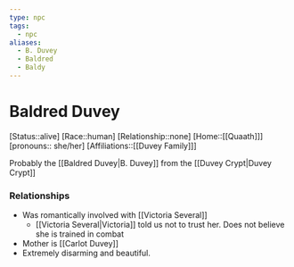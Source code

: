 ```yaml
---
type: npc
tags:
  - npc
aliases:
  - B. Duvey
  - Baldred
  - Baldy
---
```


# Baldred Duvey
[Status::alive]
[Race::human]
[Relationship::none]
[Home::[[Quaath]]]
[pronouns:: she/her]
[Affiliations::[[Duvey Family]]]

Probably the [[Baldred Duvey|B. Duvey]] from the [[Duvey Crypt|Duvey Crypt]]

### Relationships
- Was romantically involved with [[Victoria Several]]
	- [[Victoria Several|Victoria]] told us not to trust her. Does not believe she is trained in combat
- Mother is [[Carlot Duvey]]
- Extremely disarming and beautiful.